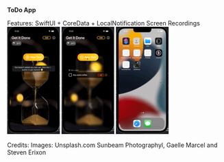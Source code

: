 **ToDo App**

Features:
SwiftUI + CoreData + LocalNotification
Screen Recordings
![](Image1.gif) ![](Image2.gif) ![](Image3.gif)

Credits:
Images: Unsplash.com
Sunbeam Photographyl, Gaelle Marcel and Steven Erixon
